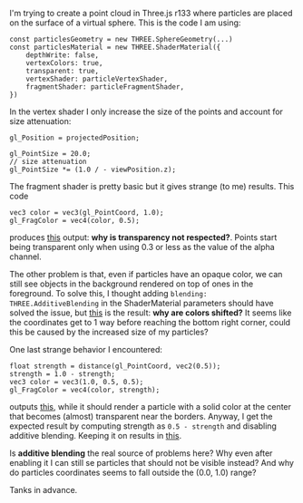 I'm trying to create a point cloud in Three.js r133 where particles are placed on the surface of a virtual sphere. This is the code I am using:

```
const particlesGeometry = new THREE.SphereGeometry(...)
const particlesMaterial = new THREE.ShaderMaterial({
    depthWrite: false,
    vertexColors: true,
    transparent: true,
    vertexShader: particleVertexShader,
    fragmentShader: particleFragmentShader,
})

```

In the vertex shader I only increase the size of the points and account for size attenuation:
```
gl_Position = projectedPosition;

gl_PointSize = 20.0;
// size attenuation
gl_PointSize *= (1.0 / - viewPosition.z);

```

The fragment shader is pretty basic but it gives strange (to me) results.
This code
```
vec3 color = vec3(gl_PointCoord, 1.0);
gl_FragColor = vec4(color, 0.5);

```
produces [this][1] output: **why is transparency not respected?**. Points start being transparent only when using 0.3 or less as the value of the alpha channel.

The other problem is that, even if particles have an opaque color, we can still see objects in the background rendered on top of ones in the foreground.
To solve this, I thought adding ```blending: THREE.AdditiveBlending``` in the ShaderMaterial parameters should have solved the issue, but [this][2] is the result: **why are colors shifted?** It seems like the coordinates get to 1 way before reaching the bottom right corner, could this be caused by the increased size of my particles?

One last strange behavior I encountered: 
```
float strength = distance(gl_PointCoord, vec2(0.5));
strength = 1.0 - strength;
vec3 color = vec3(1.0, 0.5, 0.5);
gl_FragColor = vec4(color, strength);
```
outputs [this][3], while it should render a particle with a solid color at the center that becomes (almost) transparent near the borders.
Anyway, I get the expected result by computing strength as ```0.5 - strength``` and disabling additive blending. Keeping it on results in [this][4].

Is **additive blending** the real source of problems here? Why even after enabling it I can still se particles that should not be visible instead? And why do particles coordinates seems to fall outside the (0.0, 1.0) range?

Tanks in advance.


  [1]: https://i.stack.imgur.com/uHK46.png
  [2]: https://i.stack.imgur.com/v1OMD.png
  [3]: https://i.stack.imgur.com/esKkL.png
  [4]: https://i.stack.imgur.com/zOj8f.png